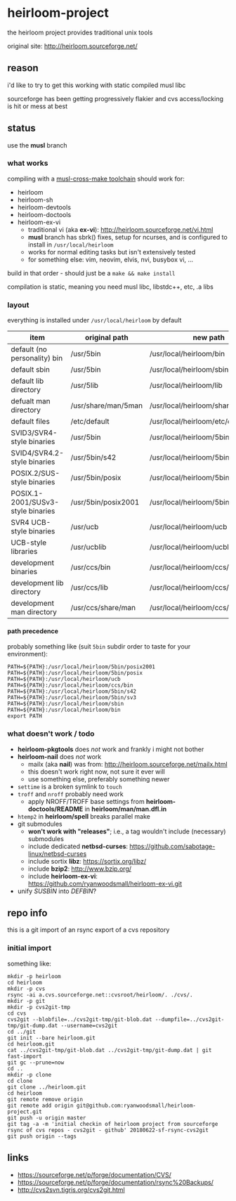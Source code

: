 # heirloom-project

the heirloom project provides traditional unix tools

original site: http://heirloom.sourceforge.net/

## reason

i'd like to try to get this working with static compiled musl libc

sourceforge has been getting progressively flakier and cvs access/locking is hit or mess at best

## status

use the **musl** branch

### what works

compiling with a [musl-cross-make toolchain](https://github.com/richfelker/musl-cross-make) should work for:

- heirloom
- heirloom-sh
- heirloom-devtools
- heirloom-doctools
- heirloom-ex-vi
  - traditional vi (aka **ex-vi**): http://heirloom.sourceforge.net/vi.html
  - **musl** branch has sbrk() fixes, setup for ncurses, and is configured to install in ```/usr/local/heirloom```
  - works for normal editing tasks but isn't extensively tested
  - for something else: vim, neovim, elvis, nvi, busybox vi, ...

build in that order - should just be a ```make && make install```

compilation is static, meaning you need musl libc, libstdc++, etc, .a libs

### layout

everything is installed under ```/usr/local/heirloom``` by default

item                              | original path       | new path
--------------------------------- | ------------------- | --------
default (no personality) bin      | /usr/5bin           | /usr/local/heirloom/bin
default sbin                      | /usr/5bin           | /usr/local/heirloom/sbin
default lib directory             | /usr/5lib           | /usr/local/heirloom/lib
defualt man directory             | /usr/share/man/5man | /usr/local/heirloom/share/man
default files                     | /etc/default        | /usr/local/heirloom/etc/default
SVID3/SVR4-style binaries         | /usr/5bin           | /usr/local/heirloom/5bin/sv3
SVID4/SVR4.2-style binaries       | /usr/5bin/s42       | /usr/local/heirloom/5bin/s42
POSIX.2/SUS-style binaries        | /usr/5bin/posix     | /usr/local/heirloom/5bin/posix
POSIX.1-2001/SUSv3-style binaries | /usr/5bin/posix2001 | /usr/local/heirloom/5bin/posix2001
SVR4 UCB-style binaries           | /usr/ucb            | /usr/local/heirloom/ucb
UCB-style libraries               | /usr/ucblib         | /usr/local/heirloom/ucblib
development binaries              | /usr/ccs/bin        | /usr/local/heirloom/ccs/bin
development lib directory         | /usr/ccs/lib        | /usr/local/heirloom/ccs/lib
development man directory         | /usr/ccs/share/man  | /usr/local/heirloom/ccs/share/man

#### path precedence

probably something like (suit ```5bin``` subdir order to taste for your environment):

```
PATH=${PATH}:/usr/local/heirloom/5bin/posix2001
PATH=${PATH}:/usr/local/heirloom/5bin/posix
PATH=${PATH}:/usr/local/heirloom/ucb
PATH=${PATH}:/usr/local/heirloom/ccs/bin
PATH=${PATH}:/usr/local/heirloom/5bin/s42
PATH=${PATH}:/usr/local/heirloom/5bin/sv3
PATH=${PATH}:/usr/local/heirloom/sbin
PATH=${PATH}:/usr/local/heirloom/bin
export PATH
```

### what doesn't work / todo

- **heirloom-pkgtools** does _not_ work and frankly i might not bother
- **heirloom-nail** does _not_ work
  - mailx (aka **nail**) was from: http://heirloom.sourceforge.net/mailx.html
  - this doesn't work right now, not sure it ever will 
  - use something else, preferably something newer
- ```settime``` is a broken symlink to ```touch```
- ```troff``` and ```nroff``` probably need work
  - apply NROFF/TROFF base settings from **heirloom-doctools/README** in **heirloom/man/man.dfl.in**
- ```htemp2``` in **heirloom/spell** breaks parallel make
- git submodules
  - **won't work with "releases"**; i.e., a tag wouldn't include (necessary) submodules
  - include dedicated **netbsd-curses**: https://github.com/sabotage-linux/netbsd-curses
  - include sortix **libz**: https://sortix.org/libz/
  - include **bzip2**: http://www.bzip.org/
  - include **heirloom-ex-vi**: https://github.com/ryanwoodsmall/heirloom-ex-vi.git
- unify _SUSBIN_ into _DEFBIN_?

## repo info

this is a git import of an rsync export of a cvs repository

### initial import

something like:

```
mkdir -p heirloom
cd heirloom
mkdir -p cvs
rsync -ai a.cvs.sourceforge.net::cvsroot/heirloom/. ./cvs/.
mkdir -p git
mkdir -p cvs2git-tmp
cd cvs
cvs2git --blobfile=../cvs2git-tmp/git-blob.dat --dumpfile=../cvs2git-tmp/git-dump.dat --username=cvs2git
cd ../git
git init --bare heirloom.git
cd heirloom.git
cat ../cvs2git-tmp/git-blob.dat ../cvs2git-tmp/git-dump.dat | git fast-import
git gc --prune=now
cd ..
mkdir -p clone
cd clone
git clone ../heirloom.git
cd heirloom
git remote remove origin
git remote add origin git@github.com:ryanwoodsmall/heirloom-project.git
git push -u origin master
git tag -a -m 'initial checkin of heirloom project from sourceforge rsync of cvs repos - cvs2git - github' 20180622-sf-rsync-cvs2git
git push origin --tags
```

## links

- https://sourceforge.net/p/forge/documentation/CVS/
- https://sourceforge.net/p/forge/documentation/rsync%20Backups/
- http://cvs2svn.tigris.org/cvs2git.html
